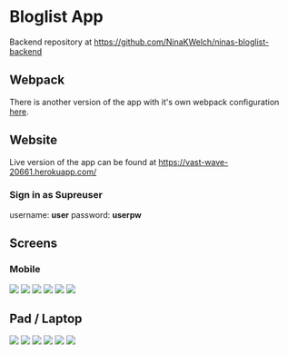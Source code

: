 # Bloglist App

Backend repository at https://github.com/NinaKWelch/ninas-bloglist-backend

## Webpack

There is another version of the app with it's own webpack configuration [here](https://github.com/NinaKWelch/ninas-bloglist/tree/webpack).

## Website 

Live version of the app can be found at https://vast-wave-20661.herokuapp.com/

### Sign in as Supreuser

username: **user**
password: **userpw**

## Screens

### Mobile

![](https://res.cloudinary.com/ninaw/image/upload/c_scale,w_275/v1574352699/blogapp_11_ralif0.png)
![](https://res.cloudinary.com/ninaw/image/upload/c_scale,w_275/v1574352711/blogapp_12_zqjq2q.png)
![](https://res.cloudinary.com/ninaw/image/upload/c_scale,w_275/v1574352704/blogapp_7_j1rale.png)
![](https://res.cloudinary.com/ninaw/image/upload/c_scale,w_275/v1574353183/blogapp_10_jtawxe.png)
![](https://res.cloudinary.com/ninaw/image/upload/c_scale,w_275/v1574352703/blogapp_8_hstuqm.png)
![](https://res.cloudinary.com/ninaw/image/upload/c_scale,w_275/v1574352707/blogapp_9_hldyoq.png)

## Pad / Laptop

![](https://res.cloudinary.com/ninaw/image/upload/c_scale,w_415/v1574352710/blogapp_4_aklecd.png)
![](https://res.cloudinary.com/ninaw/image/upload/c_scale,w_415/v1574352707/blogapp_6_bgwdpo.png)
![](https://res.cloudinary.com/ninaw/image/upload/c_scale,w_415/v1574352705/blogapp_5_negrkv.png)
![](https://res.cloudinary.com/ninaw/image/upload/c_scale,w_415/v1574352700/blogapp_1_zslnv5.png)
![](https://res.cloudinary.com/ninaw/image/upload/c_scale,w_415/v1574352699/blogapp_2_jbv4c8.png)
![](https://res.cloudinary.com/ninaw/image/upload/c_scale,w_415/v1574352701/blogapp_3_daobbu.png)